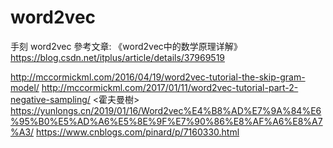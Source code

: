 # word2vec
手刻 word2vec
參考文章: 
《word2vec中的数学原理详解》
https://blog.csdn.net/itplus/article/details/37969519

http://mccormickml.com/2016/04/19/word2vec-tutorial-the-skip-gram-model/
http://mccormickml.com/2017/01/11/word2vec-tutorial-part-2-negative-sampling/
<霍夫曼樹>
https://yunlongs.cn/2019/01/16/Word2vec%E4%B8%AD%E7%9A%84%E6%95%B0%E5%AD%A6%E5%8E%9F%E7%90%86%E8%AF%A6%E8%A7%A3/
https://www.cnblogs.com/pinard/p/7160330.html
